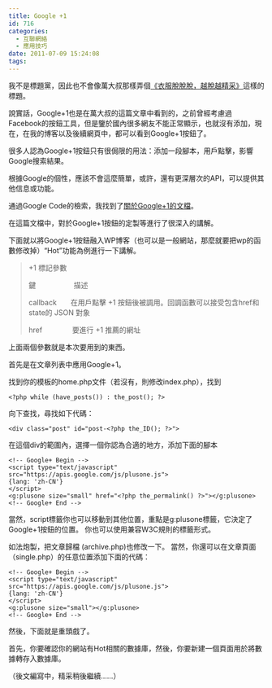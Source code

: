 ```yaml
---
title: Google +1
id: 716
categories:
  - 互聯網絡
  - 應用技巧
date: 2011-07-09 15:24:08
tags:
---
```


我不是標題黨，因此也不會像萬大叔那樣弄個[《衣服脫脫脫，越脫越精采》](http://wange.im/ifttt.html)這樣的標題。

說實話，Google+1也是在萬大叔的這篇文章中看到的，之前曾經考慮過Facebook的按鈕工具，但是鑒於國內很多網友不能正常顯示，也就沒有添加，現在，在我的博客以及後續網頁中，都可以看到Google+1按鈕了。

很多人認為Google+1按鈕只有很侷限的用法：添加一段腳本，用戶點擊，影響Google搜索結果。

根據Google的個性，應該不會這麼簡單，或許，還有更深層次的API，可以提供其他信息或功能。

通過Google Code的檢索，我找到了[關於Google+1的文檔](http://code.google.com/intl/zh-CN/apis/+1button/)。

在這篇文檔中，對於Google+1按鈕的定製等進行了很深入的講解。

<!--more-->

下面就以將Google+1按鈕融入WP博客（也可以是一般網站，那麼就要把wp的函數修改掉）“Hot”功能為例進行一下講解。

> +1 標記參數
>
> 鍵                   描述
>
> callback       在用戶點擊 +1 按鈕後被調用。回調函數可以接受包含href和state的 JSON 對象
>
> href               要進行 +1 推薦的網址

上面兩個參數就是本次要用到的東西。

首先是在文章列表中應用Google+1。

找到你的模板的home.php文件（若沒有，則修改index.php），找到

```
<?php while (have_posts()) : the_post(); ?>
```

向下查找，尋找如下代碼：

```
<div class="post" id="post-<?php the_ID(); ?>">
```

在這個div的範圍內，選擇一個你認為合適的地方，添加下面的腳本

```
<!-- Google+ Begin -->
<script type="text/javascript" src="https://apis.google.com/js/plusone.js">
{lang: 'zh-CN'}
</script>
<g:plusone size="small" href="<?php the_permalink() ?>"></g:plusone>
<!-- Google+ End -->
```

當然，script標籤你也可以移動到其他位置，重點是g:plusone標籤，它決定了Google+1按鈕的位置。
你也可以使用兼容W3C規則的標籤形式。

如法炮製，把文章歸檔 (archive.php)也修改一下。
當然，你還可以在文章頁面（single.php）的任意位置添加下面的代碼：

```
<!-- Google+ Begin -->
<script type="text/javascript" src="https://apis.google.com/js/plusone.js">
{lang: 'zh-CN'}
</script>
<g:plusone size="small"></g:plusone>
<!-- Google+ End -->
```

然後，下面就是重頭戲了。

首先，你要確認你的網站有Hot相關的數據庫，然後，你要新建一個頁面用於將數據轉存入數據庫。

（後文編寫中，精采稍後繼續……）